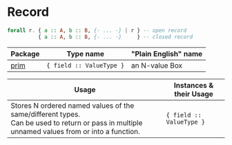 # Record

```purescript
forall r. { a :: A, b :: B, {- ... -} | r } -- open record
          { a :: A, b :: B, {- ... -}     } -- closed record
```

| Package | Type name | "Plain English" name |
| - | - | - |
| [prim](https://pursuit.purescript.org/builtins/docs/Prim#t:Record) | `{ field :: ValueType }` | an N-value Box

| Usage | Instances & their Usage |
| - | - |
| Stores N ordered named values of the same/different types.<br>Can be used to return or pass in multiple unnamed values from or into a function. | `{ field :: ValueType }` |
